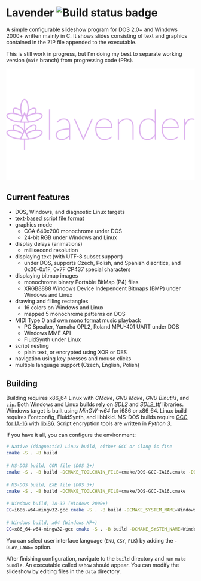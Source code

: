 # Lavender ![Build status badge](https://github.com/thecatkitty/lavender/actions/workflows/build.yml/badge.svg?event=push)

A simple configurable slideshow program for DOS 2.0+ and Windows 2000+ written mainly in C. It shows slides consisting of text and graphics contained in the ZIP file appended to the executable.

This is still work in progress, but I'm doing my best to separate working version (`main` branch) from progressing code (PRs).

![Lavender project logo](docs/lavender.png)

## Current features
* DOS, Windows, and diagnostic Linux targets
* [text-based script file format](docs/slides.md)
* graphics mode
  * CGA 640x200 monochrome under DOS
  * 24-bit RGB under Windows and Linux 
* display delays (animations)
  * millisecond resolution
* displaying text (with UTF-8 subset support)
  * under DOS, supports Czech, Polish, and Spanish diacritics, and 0x00-0x1F, 0x7F CP437 special characters
* displaying bitmap images
  * monochrome binary Portable BitMap (P4) files
  * XRGB8888 Windows Device Independent Bitmaps (BMP) under Windows and Linux
* drawing and filling rectangles
  * 16 colors on Windows and Linux
  * mapped 5 monochrome patterns on DOS
* MIDI Type 0 and [own mono format](docs/spk.md) music playback
  * PC Speaker, Yamaha OPL2, Roland MPU-401 UART under DOS
  * Windows MME API
  * FluidSynth under Linux
* script nesting
  * plain text, or encrypted using XOR or DES
* navigation using key presses and mouse clicks
* multiple language support (Czech, English, Polish)

## Building
Building requires x86_64 Linux with *CMake*, *GNU Make*, *GNU Binutils*, and `zip`.
Both Windows and Linux builds rely on *SDL2* and *SDL2_ttf* libraries.
Windows target is built using *MinGW-w64* for i686 or x86_64.
Linux build requires Fontconfig, FluidSynth, and libblkid.
MS-DOS builds require [GCC for IA-16](https://github.com/tkchia/gcc-ia16/) with [libi86](https://github.com/tkchia/libi86/).
Script encryption tools are written in *Python 3*.

If you have it all, you can configure the environment:
```sh
# Native (diagnostic) Linux build, either GCC or Clang is fine
cmake -S . -B build

# MS-DOS build, COM file (DOS 2+)
cmake -S . -B build -DCMAKE_TOOLCHAIN_FILE=cmake/DOS-GCC-IA16.cmake -DDOS_TARGET_COM=1

# MS-DOS build, EXE file (DOS 3+)
cmake -S . -B build -DCMAKE_TOOLCHAIN_FILE=cmake/DOS-GCC-IA16.cmake

# Windows build, IA-32 (Windows 2000+)
CC=i686-w64-mingw32-gcc cmake -S . -B build -DCMAKE_SYSTEM_NAME=Windows

# Windows build, x64 (Windows XP+)
CC=x86_64-w64-mingw32-gcc cmake -S . -B build -DCMAKE_SYSTEM_NAME=Windows
```

You can select user interface language (`ENU`, `CSY`, `PLK`) by adding the `-DLAV_LANG=` option.

After finishing configuration, navigate to the `build` directory and run `make bundle`. An executable called `sshow` should appear. You can modify the slideshow by editing files in the `data` directory.
